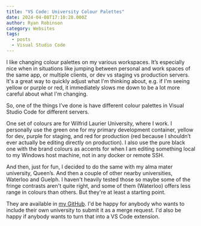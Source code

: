 ```yaml
---
title: "VS Code: University Colour Palettes"
date: 2024-04-08T17:10:28.000Z
author: Ryan Robinson
category: Websites
tags:
  - posts
  - Visual Studio Code
---
```


I like changing colour palettes on my various workspaces. It’s especially nice when in situations like jumping between personal and work spaces of the same app, or multiple clients, or dev vs staging vs production servers. It's a great way to quickly adjust what I'm thinking about, e.g. if I'm seeing yellow or purple or red, it immediately slows me down to be a lot more careful about what I'm changing. 

So, one of the things I’ve done is have different colour palettes in Visual Studio Code for different servers.

One set of colours are for Wilfrid Laurier University, where I work. I personally use the green one for my primary development container, yellow for dev, purple for staging, and red for production (red because I shouldn’t ever actually be editing directly on production). I also use the pure black one with the brand colours as accents for when I am editing something local to my Windows host machine, not in any docker or remote SSH.

And then, just for fun, I decided to do the same with my alma mater university, Queen’s. And then a couple of other nearby universities, Waterloo and Guelph. I haven't heavily tested those so maybe some of the fringe contrasts aren't quite right, and some of them (Waterloo) offers less range in colours than others. But they're at least a starting point.

They are available in [my GitHub](https://github.com/ryan-l-robinson/vscode-university-colour-palettes). I'd be happy for anybody who wants to include their own university to submit it as a merge request. I'd also be happy if anybody wants to turn that into a VS Code extension.
